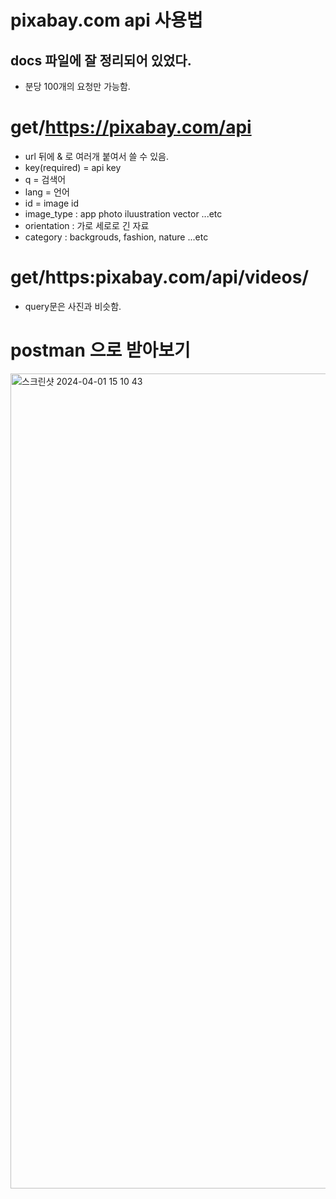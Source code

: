 # pixabay.com api 사용법

## docs 파일에 잘 정리되어 있었다.

- 분당 100개의 요청만 가능함.

# get/https://pixabay.com/api

- url 뒤에 & 로 여러개 붙여서 쓸 수 있음.
- key(required) = api key
- q = 검색어
- lang = 언어
- id = image id
- image_type : app photo iluustration vector ...etc
- orientation : 가로 세로로 긴 자료
- category : backgrouds, fashion, nature ...etc

# get/https:pixabay.com/api/videos/

- query문은 사진과 비슷함.

# postman 으로 받아보기

<img width="1304" alt="스크린샷 2024-04-01 15 10 43" src="https://github.com/tomoyo519/DoWith_frontend/assets/75294638/e902b8c1-8228-4671-a4e5-e4ebfdf623b4">
